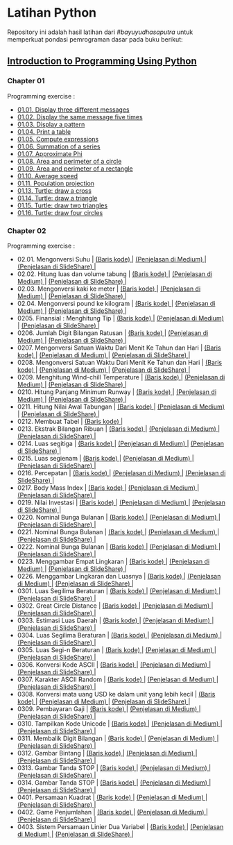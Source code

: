 <h1> Latihan Python </h1>
<p>
    Repository ini adalah hasil latihan dari <em>#bayuyudhasaputra</em> untuk memperkuat pondasi pemrograman dasar pada buku berikut:
</p>
<div>
    <h2> <a href="https://media.pearsoncmg.com/bc/abp/cs-resources/products/product.html#product,isbn=0133050556"> Introduction to Programming Using Python </a> </h2>
    <h3> Chapter 01 </h3>
    <p> Programming exercise : </p>
    <ul>
        <li> 
            <a href="https://github.com/bayuYudhaSaputra/Python/blob/main/Python_Liang/0101-displayThreeDifferentMessage.py"> 01.01. Display three different messages</a> 
        </li>
        <li>
            <a href="https://github.com/bayuYudhaSaputra/Python/blob/main/Python_Liang/0102-displayTheSameMessageFiveTimes.py"> 01.02. Display the same message five times </a>
        </li>
        <li>
            <a href="https://github.com/bayuYudhaSaputra/Python/blob/main/Python_Liang/0103-displayPattern.py"> 01.03. Display a pattern </a>
        </li>
        <li>
            <a href="https://github.com/bayuYudhaSaputra/Python/blob/main/Python_Liang/0104-printTable.py"> 01.04. Print a table </a>
        </li>
        <li>
            <a href="https://github.com/bayuYudhaSaputra/Python/blob/main/Python_Liang/0105-computeExpressions.py"> 01.05. Compute expressions </a>
        </li>
        <li>
            <a href="https://github.com/bayuYudhaSaputra/Python/blob/main/Python_Liang/0106-SummationOfSeries.py"> 01.06. Summation of a series </a>
        </li>
        <li>
            <a href="https://github.com/bayuYudhaSaputra/Python/blob/main/Python_Liang/0107-approximatePhi.py"> 01.07. Approximate Phi </a>
        </li>
        <li>
            <a href="https://github.com/bayuYudhaSaputra/Python/blob/main/Python_Liang/0108-areaPerimeterCircle.py"> 01.08. Area and perimeter of a circle </a>
        </li>
        <li>
            <a href="https://github.com/bayuYudhaSaputra/Python/blob/main/Python_Liang/0109-areaAndPerimeterRectangle.py"> 01.09. Area and perimeter of a rectangle </a>
        </li>
        <li>
            <a href="https://github.com/bayuYudhaSaputra/Python/blob/main/Python_Liang/0110-averageSpeed.py"> 01.10. Average speed </a>
        </li>
        <li>
            <a href="https://github.com/bayuYudhaSaputra/Python/blob/main/Python_Liang/0111-populationProjection.py"> 01.11. Population projection </a>
        </li>
        <li>
            <a href="https://github.com/bayuYudhaSaputra/Python/blob/main/Python_Liang/0113-drawCross.py"> 01.13. Turtle: draw a cross </a>
        </li>
        <li>
            <a href="https://github.com/bayuYudhaSaputra/Python/blob/main/Python_Liang/0114-drawTriangle.py"> 01.14. Turtle: draw a triangle </a>
        </li>
        <li>
            <a href="https://github.com/bayuYudhaSaputra/Python/blob/main/Python_Liang/0115-drawTwoTriangle.py"> 01.15. Turtle: draw two triangles </a>
        </li>
        <li>
            <a href="https://github.com/bayuYudhaSaputra/Python/blob/main/Python_Liang/0116-drawFourCircles.py"> 01.16. Turtle: draw four circles </a>
        </li>
    </ul>
    <h3> Chapter 02 </h3>
    <p> Programming exercise : </p>
    <ul>
        <li> 02.01. Mengonversi Suhu
            <span> | </span>
            <a href="https://github.com/bayuYudhaSaputra/Python/blob/main/Python_Liang/0201-convertCelsiusToFahrenheit.py"> (Baris kode) </a>
            <span> | </span>
            <a href="https://medium.com/@bayuyudhasaputraqed/02-01-konversi-celsius-ke-fahrenheit-reamur-dan-kelvin-328df08750b7"> (Penjelasan di Medium) </a>
            <span> | </span>
            <a href="https://www.slideshare.net/slideshow/02-01-konversi-suhu-menggunakan-bahasa-pemrograman-python/273258796"> (Penjelasan di SlideShare) </a>
             <span> | </span>
        </li>
        <li> 02.02. Hitung luas dan volume tabung
            <span> | </span>
            <a href="https://github.com/bayuYudhaSaputra/Python/blob/main/Python_Liang/0202-MenentukanVolLuasTabung.py"> (Baris kode) </a>
            <span> | </span>
            <a href="https://medium.com/@bayuyudhasaputraqed/02-02-menentukan-volume-dan-luas-tabung-ff956a276499"> (Penjelasan di Medium) </a>
            <span> | </span>
            <a href="https://www.slideshare.net/slideshow/menentukan-volume-dan-luas-tabung-menggunakan-python/273466290"> (Penjelasan di SlideShare) </a>
             <span> | </span>
        </li>
        <li> 02.03. Mengonversi kaki ke meter
            <span> | </span>
            <a href="https://github.com/bayuYudhaSaputra/Python/blob/main/Python_Liang/0203-KonversiKakiKeMeter.py"> (Baris kode) </a>
            <span> | </span>
            <a href="https://medium.com/@bayuyudhasaputraqed/02-03-mengonversi-satuan-kaki-ke-meter-ffc37e9a754b"> (Penjelasan di Medium) </a>
            <span> | </span>
            <a href="https://www.slideshare.net/slideshow/02-03-konversi-satuan-kaki-ke-meter-menggunakan-python/274778634"> (Penjelasan di SlideShare) </a>
             <span> | </span>
        </li>
        <li> 02.04. Mengonversi pound ke kilogram
            <span> | </span>
            <a href="https://github.com/bayuYudhaSaputra/Python/blob/main/Python_Liang/0204-KonversiPoundKeKilogram.py"> (Baris kode) </a>
            <span> | </span>
            <a href="https://medium.com/@bayuyudhasaputraqed/02-04-mengonversi-satuan-pound-ke-kilogram-7927d41edbbe"> (Penjelasan di Medium) </a>
            <span> | </span>
            <a href="https://www.slideshare.net/slideshow/02-04-konversi-pound-menjadi-kilogram-menggunakan-python/274781262"> (Penjelasan di SlideShare) </a>
             <span> | </span>
        </li>
        <li> 0205. Finansial : Menghitung Tip
            <span> | </span>
            <a href="https://github.com/bayuYudhaSaputra/Python/blob/main/Python_Liang/0205-HitungTip.py"> (Baris kode) </a>
            <span> | </span>
            <a href="https://medium.com/@bayuyudhasaputraqed/02-05-menghitung-tip-menggunakan-python-3ce520878f14"> (Penjelasan di Medium) </a>
            <span> | </span>
            <a href="https://www.slideshare.net/slideshow/02-05-menentukan-tip-menggunakan-bahasa-pemrograman-python/274851703"> (Penjelasan di SlideShare) </a>
             <span> | </span>
        </li>
        <li> 0206. Jumlah Digit Bilangan Ratusan
            <span> | </span>
            <a href="https://github.com/bayuYudhaSaputra/Python/blob/main/Python_Liang/0206-JumlahDigitInteger.py"> (Baris kode) </a>
            <span> | </span>
            <a href="https://medium.com/@bayuyudhasaputraqed/02-06-jumlah-digit-bilangan-ratusan-c0a4dc68060e"> (Penjelasan di Medium) </a>
            <span> | </span>
            <a href="https://www.slideshare.net/slideshow/02-06-jumlah-digit-integer-menggunakan-bahasa-pemrograman-python/274886045"> (Penjelasan di SlideShare) </a>
             <span> | </span>
        </li>
        <li> 0207. Mengonversi Satuan Waktu Dari Menit Ke Tahun dan Hari
            <span> | </span>
            <a href="https://github.com/bayuYudhaSaputra/Python/blob/main/Python_Liang/0207-konversiMenitKeTahunHari.py"> (Baris kode) </a>
            <span> | </span>
            <a href="https://medium.com/@bayuyudhasaputraqed/mengonversi-menit-ke-tahun-lebih-beberapa-hari-c65578df3eda"> (Penjelasan di Medium) </a>
            <span> | </span>
            <a href="https://www.slideshare.net/slideshow/02-07-mengonversi-satuan-menit-ke-tahun-dan-hari/275032227"> (Penjelasan di SlideShare) </a>
             <span> | </span>
        </li>
        <li> 0208. Mengonversi Satuan Waktu Dari Menit Ke Tahun dan Hari
            <span> | </span>
            <a href="https://github.com/bayuYudhaSaputra/Python/blob/main/Python_Liang/0208-hitungEnergi.py"> (Baris kode) </a>
            <span> | </span>
            <a href="https://medium.com/@bayuyudhasaputraqed/02-08-menghitung-jumlah-energi-8effc74ef39e"> (Penjelasan di Medium) </a>
            <span> | </span>
            <a href="https://www.slideshare.net/slideshow/02-08-menghitung-energi-yang-dibutuhkan-untuk-memanaskan-air-pdf/275064452"> (Penjelasan di SlideShare) </a>
             <span> | </span>
        </li>
        <li> 0209. Menghitung Wind-chill Temperature
            <span> | </span>
            <a href="https://github.com/bayuYudhaSaputra/Python/blob/main/Python_Liang/0209-windchill-temperature.py"> (Baris kode) </a>
            <span> | </span>
            <a href="https://medium.com/@bayuyudhasaputraqed/02-09-menghitung-wind-chill-temperature-ea4514dbfe2b"> (Penjelasan di Medium) </a>
            <span> | </span>
            <a href="https://www.slideshare.net/slideshow/02-09-menentukan-wind-chill-temperature-menggunakan-bahasa-pemrograman-python/275272552"> (Penjelasan di SlideShare) </a>
             <span> | </span>
        </li>
        <li> 0210. Hitung Panjang Minimum Runway
            <span> | </span>
            <a href="https://github.com/bayuYudhaSaputra/Python/blob/main/Python_Liang/0210-length-runway.py"> (Baris kode) </a>
            <span> | </span>
            <a href="https://medium.com/@bayuyudhasaputraqed/02-10-hitung-panjang-minimal-runway-b7d96de5c0e9"> (Penjelasan di Medium) </a>
            <span> | </span>
            <a href="https://www.slideshare.net/slideshow/02-10-hitung-panjang-minimal-runway-menggunakan-python/275348018"> (Penjelasan di SlideShare) </a>
             <span> | </span>
        </li>
        <li> 0211. Hitung Nilai Awal Tabungan
            <span> | </span>
            <a href="https://github.com/bayuYudhaSaputra/Python/blob/main/Python_Liang/0211-DepositAwal.py"> (Baris kode) </a>
            <span> | </span>
            <a href="https://medium.com/@bayuyudhasaputraqed/02-11-hitung-nilai-awal-tabungan-9da1c543dd95"> (Penjelasan di Medium) </a>
            <span> | </span>
            <a href="https://www.slideshare.net/slideshow/02-11-hitung-nilai-awal-tabungan-menggunakan-python/275379012"> (Penjelasan di SlideShare) </a>
             <span> | </span>
        </li>
        <li> 0212. Membuat Tabel
            <span> | </span>
            <a href="https://github.com/bayuYudhaSaputra/Python/blob/main/Python_Liang/0212-printTable.py"> (Baris kode) </a>
            <span> | </span>
        </li>
        <li> 0213. Ekstrak Bilangan Ribuan
            <span> | </span>
            <a href="https://github.com/bayuYudhaSaputra/Python/blob/main/Python_Liang/0213-EkstraksiBilangan.py"> (Baris kode) </a>
            <span> | </span>
            <a href="https://medium.com/@bayuyudhasaputraqed/02-13-ekstrak-bilangan-ribuan-91d1fd0ad215"> (Penjelasan di Medium) </a>
            <span> | </span>
            <a href="https://www.slideshare.net/slideshow/02-13-ekstrak-bilangan-ribuan-mengguanakan-bahasa-pemrograman-python/275566197"> (Penjelasan di SlideShare) </a>
             <span> | </span>
        </li>
        <li> 0214. Luas segitiga
            <span> | </span>
            <a href="https://github.com/bayuYudhaSaputra/Python/blob/main/Python_Liang/0214-LuasSegitiga.py"> (Baris kode) </a>
            <span> | </span>
            <a href="https://medium.com/@bayuyudhasaputraqed/02-14-luas-segitiga-e8336dc87b96"> (Penjelasan di Medium) </a>
            <span> | </span>
            <a href="https://www.slideshare.net/slideshow/02-14-luas-segitiga-menggunakan-bahasa-pemrograman-python/275722612"> (Penjelasan di SlideShare) </a>
             <span> | </span>
        </li>
        <li> 0215. Luas segienam
            <span> | </span>
            <a href="https://github.com/bayuYudhaSaputra/Python/blob/main/Python_Liang/0215-LuasSegienam.py"> (Baris kode) </a>
            <span> | </span>
            <a href="https://medium.com/@bayuyudhasaputraqed/02-15-luas-segienam-beraturan-b855c501656d"> (Penjelasan di Medium) </a>
            <span> | </span>
            <a href="https://www.slideshare.net/slideshow/02-15-luassegienam-menggunakan-bahasa-pemrograman-python/275886148"> (Penjelasan di SlideShare) </a>
             <span> | </span>
        </li>
        <li> 0216. Percepatan
            <span> | </span>
            <a href="https://github.com/bayuYudhaSaputra/Python/blob/main/Python_Liang/0216-percepatan.py"> (Baris kode) </a>
            <span> | </span>
            <a href="https://medium.com/@bayuyudhasaputraqed/02-16-percepatan-c96837782d2f"> (Penjelasan di Medium) </a>
            <span> | </span>
            <a href="https://www.slideshare.net/slideshow/02-16-hitung-percepatan-menggunakan-python/275971788"> (Penjelasan di SlideShare) </a>
             <span> | </span>
        </li>
        <li> 0217. Body Mass Index
            <span> | </span>
            <a href="https://github.com/bayuYudhaSaputra/Python/blob/main/Python_Liang/0217-bmi.py"> (Baris kode) </a>
            <span> | </span>
            <a href="https://medium.com/@bayuyudhasaputraqed/02-16-body-mass-index-e71856bdd29b"> (Penjelasan di Medium) </a>
            <span> | </span>
            <a href="https://www.slideshare.net/slideshow/02-17-menentukan-body-mass-index-menggunakan-bahasa-pemrograman-python/276033979"> (Penjelasan di SlideShare) </a>
             <span> | </span>
        </li>
        <li> 0219. Nilai Investasi
            <span> | </span>
            <a href="https://github.com/bayuYudhaSaputra/Python/blob/main/Python_Liang/0219-hitungInvestasi.py"> (Baris kode) </a>
            <span> | </span>
            <a href="https://medium.com/@bayuyudhasaputraqed/02-19-hitung-nilai-investasi-10341b828b94"> (Penjelasan di Medium) </a>
            <span> | </span>
            <a href="https://www.slideshare.net/slideshow/02-19-hitung-nilai-investasi-menggunakan-python-pdf/276287679"> (Penjelasan di SlideShare) </a>
             <span> | </span>
        </li>
        <li> 0220. Nominal Bunga Bulanan
            <span> | </span>
            <a href="https://github.com/bayuYudhaSaputra/Python/blob/main/Python_Liang/0220-hitungBunga.py"> (Baris kode) </a>
            <span> | </span>
            <a href="https://medium.com/@bayuyudhasaputraqed/02-20-hitung-nilai-investasi-8fa287e1b3f9"> (Penjelasan di Medium) </a>
            <span> | </span>
            <a href="https://www.slideshare.net/slideshow/02-20-hitung-nominal-bunga-bulanan-menggunakan-python/276479294"> (Penjelasan di SlideShare) </a>
             <span> | </span>
        </li>
        <li> 0221. Nominal Bunga Bulanan
            <span> | </span>
            <a href="https://github.com/bayuYudhaSaputra/Python/blob/main/Python_Liang/0221-hitungBungaMajemuk.py"> (Baris kode) </a>
            <span> | </span>
            <a href="https://medium.com/@bayuyudhasaputraqed/02-21-hitung-nilai-bunga-majemuk-b5931c74c417"> (Penjelasan di Medium) </a>
            <span> | </span>
            <a href="https://www.slideshare.net/slideshow/02-21-hitung-bunga-majemuk-menggunakan-bahasa-pemrograman-python-pdf/276667190"> (Penjelasan di SlideShare) </a>
             <span> | </span>
        </li>
        <li> 0222. Nominal Bunga Bulanan
            <span> | </span>
            <a href="https://github.com/bayuYudhaSaputra/Python/blob/main/Python_Liang/0222-ProyeksiPopulasi.py"> (Baris kode) </a>
            <span> | </span>
            <a href="https://medium.com/@bayuyudhasaputraqed/02-22-proyeksi-jumlah-penduduk-c42f48fc0b88"> (Penjelasan di Medium) </a>
            <span> | </span>
            <a href="https://www.slideshare.net/slideshow/02-22-proyeksi-jumlah-penduduk-menggunakan-bahasa-pemrograman-python/276725997"> (Penjelasan di SlideShare) </a>
             <span> | </span>
        </li>
        <li> 0223. Menggambar Empat Lingkaran
            <span> | </span>
            <a href="https://github.com/bayuYudhaSaputra/Python/blob/main/Python_Liang/0223-gambarEmpatLingkaran.py"> (Baris kode) </a>
            <span> | </span>
            <a href="https://medium.com/@bayuyudhasaputraqed/02-23-menggambar-empat-lingkaran-c62dd1d4d968"> (Penjelasan di Medium) </a>
            <span> | </span>
            <a href="https://www.slideshare.net/slideshow/02-23-gambar-empat-lingkaran-menggunakan-python/276929144"> (Penjelasan di SlideShare) </a>
             <span> | </span> 
        </li>
        <li> 0226. Menggambar Lingkaran dan Luasnya
            <span> | </span>
            <a href="https://github.com/bayuYudhaSaputra/Python/blob/main/Python_Liang/0226-LingkaranDanLuas.py"> (Baris kode) </a>
            <span> | </span>
            <a href="https://medium.com/@bayuyudhasaputraqed/02-26-menggambar-empat-lingkaran-c97ed460945c"> (Penjelasan di Medium) </a>
            <span> | </span>
            <a href="https://www.slideshare.net/slideshow/02-26-menggambar-lingkaran-dan-menampilkan-luas-menggunakan-bahasa-pemrograman-pythonluas-pdf/277177818"> (Penjelasan di SlideShare) </a>
             <span> | </span> 
        </li>
        <li> 0301. Luas Segilima Beraturan
            <span> | </span>
            <a href="https://github.com/bayuYudhaSaputra/Python/blob/main/Python_Liang/0301-LuasSegilima.py"> (Baris kode) </a>
            <span> | </span>
            <a href="https://medium.com/@bayuyudhasaputraqed/03-01-luas-segilima-62009ace4be6"> (Penjelasan di Medium) </a>
            <span> | </span>
            <a href="https://www.slideshare.net/slideshow/03-01-luas-segilima-menggunakan-bahasa-pemrograman-python/278769925"> (Penjelasan di SlideShare) </a>
             <span> | </span> 
        </li>
        <li> 0302. Great Circle Distance
            <span> | </span>
            <a href="https://github.com/bayuYudhaSaputra/Python/blob/main/Python_Liang/0302-GreatCircleDistance.py"> (Baris kode) </a>
            <span> | </span>
            <a href="https://medium.com/@bayuyudhasaputraqed/03-02-great-circle-distance-2627936618e8"> (Penjelasan di Medium) </a>
            <span> | </span>
            <a href="https://www.slideshare.net/slideshow/03-02-great-circle-distance-menggunakan-bahasa-pemrograman-python/278855407"> (Penjelasan di SlideShare) </a>
             <span> | </span> 
        </li>
        <li> 0303. Estimasi Luas Daerah
            <span> | </span>
            <a href="https://github.com/bayuYudhaSaputra/Python/blob/main/Python_Liang/0303-Luas4TitikGeografis.py"> (Baris kode) </a>
            <span> | </span>
            <a href="https://medium.com/@bayuyudhasaputraqed/03-03-estimasi-luas-wilayah-2f6dce54c694"> (Penjelasan di Medium) </a>
            <span> | </span>
            <a href="https://www.slideshare.net/slideshow/03-03-estimasi-luas-daerah-menggunakan-bahasa-pemrograman-python/280194022"> (Penjelasan di SlideShare) </a>
             <span> | </span> 
        </li>
        <li> 0304. Luas Segilima Beraturan
            <span> | </span>
            <a href="https://github.com/bayuYudhaSaputra/Python/blob/main/Python_Liang/0304-LuasSegilima.py"> (Baris kode) </a>
            <span> | </span>
            <a href="https://medium.com/@bayuyudhasaputraqed/03-04-luas-segilima-beraturan-40799384967e"> (Penjelasan di Medium) </a>
            <span> | </span>
            <a href="https://www.slideshare.net/slideshow/03-04-luas-segilima-beraturan-menggunakan-bahasa-pemrograman-python/280419046"> (Penjelasan di SlideShare) </a>
             <span> | </span> 
        </li>
        <li> 0305. Luas Segi-n Beraturan
            <span> | </span>
            <a href="https://github.com/bayuYudhaSaputra/Python/blob/main/Python_Liang/0305-LuasSegiNBeraturan.py"> (Baris kode) </a>
            <span> | </span>
            <a href="https://medium.com/@bayuyudhasaputraqed/03-05-luas-segi-n-beraturan-76dbeb1e07ff"> (Penjelasan di Medium) </a>
            <span> | </span>
            <a href="https://www.slideshare.net/slideshow/03-05-luas-segi-n-beraturan-menggunakan-bahasa-pemrograman-python-pdf/280494239"> (Penjelasan di SlideShare) </a>
             <span> | </span> 
        </li>
        <li> 0306. Konversi Kode ASCII
            <span> | </span>
            <a href="https://github.com/bayuYudhaSaputra/Python/blob/main/Python_Liang/0306-konversiASCII.py"> (Baris kode) </a>
            <span> | </span>
            <a href="https://medium.com/@bayuyudhasaputraqed/03-06-konversi-kode-ascii-8a0c3bcd7157"> (Penjelasan di Medium) </a>
            <span> | </span>
            <a href="https://www.slideshare.net/slideshow/03-06-konversi-kode-ascii-menggunakan-bahasa-pemrograman-python-pdf/280585491"> (Penjelasan di SlideShare) </a>
             <span> | </span> 
        </li>
        <li> 0307. Karakter ASCII Random
            <span> | </span>
            <a href="https://github.com/bayuYudhaSaputra/Python/blob/main/Python_Liang/0307-ASCIIRandom.py"> (Baris kode) </a>
            <span> | </span>
            <a href="https://medium.com/@bayuyudhasaputraqed/03-07-huruf-kapital-random-36a8bca88d0f"> (Penjelasan di Medium) </a>
            <span> | </span>
            <a href="https://www.slideshare.net/slideshow/03-07-menampilkan-huruf-kapital-secara-random-menggunakan-bahasa-pemrograman-python-pdf/280642192"> (Penjelasan di SlideShare) </a>
             <span> | </span> 
        </li>
        <li> 0308. Konversi mata uang USD ke dalam unit yang lebih kecil
            <span> | </span>
            <a href="https://github.com/bayuYudhaSaputra/Python/blob/main/Python_Liang/0308-PecahanDolar.py"> (Baris kode) </a>
            <span> | </span>
            <a href="https://medium.com/@bayuyudhasaputraqed/03-08-pecahan-us-dolar-0f9b4f727178"> (Penjelasan di Medium) </a>
            <span> | </span>
            <a href="https://www.slideshare.net/slideshow/03-08-pecahan-mata-uang-usd-menggunakan-bahasa-pemrograman-python-pdf/280772037"> (Penjelasan di SlideShare) </a>
             <span> | </span> 
        </li>
        <li> 0309. Pembayaran Gaji
            <span> | </span>
            <a href="https://github.com/bayuYudhaSaputra/Python/blob/main/Python_Liang/0309-PembayaranGaji.py"> (Baris kode) </a>
            <span> | </span>
            <a href="https://medium.com/@bayuyudhasaputraqed/03-09-pembayaran-gaji-menggunakan-python-9415a814c6cf"> (Penjelasan di Medium) </a>
            <span> | </span>
            <a href="https://www.slideshare.net/slideshow/03-09-pembayaran-gaji-menggunakan-bahasa-pemrograman-python-pdf/280939289"> (Penjelasan di SlideShare) </a>
             <span> | </span> 
        </li>
        <li> 0310. Tampilkan Kode Unicode
            <span> | </span>
            <a href="https://github.com/bayuYudhaSaputra/Python/blob/main/Python_Liang/0310-tampilkanUnicode.py"> (Baris kode) </a>
            <span> | </span>
            <a href="https://medium.com/@bayuyudhasaputraqed/03-10-tampilkan-8-abjad-yunani-27b6bcc79d20"> (Penjelasan di Medium) </a>
            <span> | </span>
            <a href="https://www.slideshare.net/slideshow/03-10-tampilkan-8-abjad-yunani-menggunakan-bahasa-pemrograman-python-pdf/281095476"> (Penjelasan di SlideShare) </a>
             <span> | </span> 
        </li>
        <li> 0311. Membalik Digit Bilangan
            <span> | </span>
            <a href="https://github.com/bayuYudhaSaputra/Python/blob/main/Python_Liang/0311-pembalikanDigitBilangan.py"> (Baris kode) </a>
            <span> | </span>
            <a href="https://medium.com/@bayuyudhasaputraqed/03-11-pembalikan-digit-bilangan-5a7b6a616c62"> (Penjelasan di Medium) </a>
            <span> | </span>
            <a href="https://www.slideshare.net/slideshow/03-11-pembalikan-digit-bilangan-menggunakan-bahasa-pemrograman-python-pdf/281161361"> (Penjelasan di SlideShare) </a>
             <span> | </span> 
        </li>
        <li> 0312. Gambar Bintang
            <span> | </span>
            <a href="https://github.com/bayuYudhaSaputra/Python/blob/main/Python_Liang/0312-gambarBintang.py"> (Baris kode) </a>
            <span> | </span>
            <a href="https://medium.com/@bayuyudhasaputraqed/03-12-gambar-bintang-menggunakan-python-a825890d8d66"> (Penjelasan di Medium) </a>
            <span> | </span>
            <a href="https://www.slideshare.net/slideshow/03-12-menggambar-bintang-menggunakan-bahasa-pemrograman-python-pdf/281206550"> (Penjelasan di SlideShare) </a>
             <span> | </span> 
        </li>
        <li> 0313. Gambar Tanda STOP
            <span> | </span>
            <a href="https://github.com/bayuYudhaSaputra/Python/blob/main/Python_Liang/0313-buatSTOP.py"> (Baris kode) </a>
            <span> | </span>
            <a href="https://medium.com/@bayuyudhasaputraqed/03-13-membuat-tanda-stop-fdedc3b17b33"> (Penjelasan di Medium) </a>
            <span> | </span>
            <a href="https://www.slideshare.net/slideshow/03-13-membuat-tanda-stop-menggunakan-bahasa-pemrograman-python-pdf/281350040"> (Penjelasan di SlideShare) </a>
             <span> | </span> 
        </li>
        <li> 0314. Gambar Tanda STOP
            <span> | </span>
            <a href="https://github.com/bayuYudhaSaputra/Python/blob/main/Python_Liang/0314-logoOlimpiade.py"> (Baris kode) </a>
            <span> | </span>
            <a href="https://medium.com/@bayuyudhasaputraqed/03-14-membuat-logo-olimpiade-6c7361f5a19b"> (Penjelasan di Medium) </a>
            <span> | </span>
            <a href="https://www.slideshare.net/slideshow/03-14-membuat-logo-olimpiade-menggunakan-bahasa-pemrograman-python-pdf/281736186"> (Penjelasan di SlideShare) </a>
             <span> | </span> 
        </li>
        <li> 0401. Persamaan Kuadrat
            <span> | </span>
            <a href="https://github.com/bayuYudhaSaputra/Python/blob/main/Python_Liang/0401-penyelesaianPersamaanKuadrat.py"> (Baris kode) </a>
            <span> | </span>
            <a href="https://medium.com/@bayuyudhasaputraqed/04-01-persamaan-kuadrat-menggunakan-bahasa-pemrograman-python-27042579e91e"> (Penjelasan di Medium) </a>
            <span> | </span>
            <a href="https://www.slideshare.net/slideshow/04-01-persamaan-kuadrat-menggunakan-bahasa-pemrograman-python-pdf/282739489"> (Penjelasan di SlideShare) </a>
             <span> | </span> 
        </li>
        <li> 0402. Game Penjumlahan
            <span> | </span>
            <a href="https://github.com/bayuYudhaSaputra/Python/blob/main/Python_Liang/0402-gamePenjumlahan.py"> (Baris kode) </a>
            <span> | </span>
            <a href="https://medium.com/@bayuyudhasaputraqed/04-02-game-penjumlahan-ff451003ddf0"> (Penjelasan di Medium) </a>
            <span> | </span>
            <a href="https://www.slideshare.net/slideshow/04-02-game-penjumlahan-menggunakan-bahasa-pemrograman-python-pdf/282921225"> (Penjelasan di SlideShare) </a>
             <span> | </span> 
        </li>
        <li> 0403. Sistem Persamaan Linier Dua Variabel
            <span> | </span>
            <a href="https://github.com/bayuYudhaSaputra/Python/blob/main/Python_Liang/0403-SPLDV.py"> (Baris kode) </a>
            <span> | </span>
            <a href="https://medium.com/@bayuyudhasaputraqed/04-03-sistem-persamaan-linier-menggunakan-python-a3ea7c08126a"> (Penjelasan di Medium) </a>
            <span> | </span>
            <a href="https://www.slideshare.net/slideshow/0403-sistem-persamaan-linier-dua-variabel-menggunakan-python-pdf/283551828"> (Penjelasan di SlideShare) </a>
             <span> | </span> 
        </li>
    </ul>
</div>
